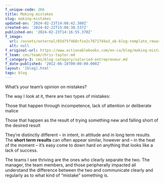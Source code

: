 ```yaml
---
f_unique-code: 266
title: Making mistakes
slug: making-mistakes
updated-on: '2024-02-23T14:08:42.380Z'
created-on: '2024-02-22T15:08:30.537Z'
published-on: '2024-02-23T14:16:55.370Z'
f_image:
  url: /assets/external/65d75f468cfce2c76717d4a3_ab-blog-template_reward.jpeg
  alt: null
f_original-url: https://www.actionablebooks.com/en-ca/blog/making-mistakes/
f_team: cms/team/chris-taylor.md
f_category-3: cms/blog-category/salaried-entrepreneur.md
f_date-published: '2012-06-18T00:00:00.000Z'
layout: '[blog].html'
tags: blog
---
```


What’s your team’s opinion on mistakes?

The way I look at it, there are two types of mistakes:

Those that happen through incompetence, lack of attention or deliberate malice

Those that happen as the result of trying something new and falling short of the desired result

They’re distinctly different – in intent, in attitude and in long term results. The **short term results** can often appear similar, however and – in the heat of the moment – it’s easy come to down hard on anything that looks like a lack of success.

The teams I see thriving are the ones who clearly separate the two. The manager, the team members, and those peripherally impacted all understand the difference between the two and communicate clearly and regularly as to what kind of “mistake” something is.
